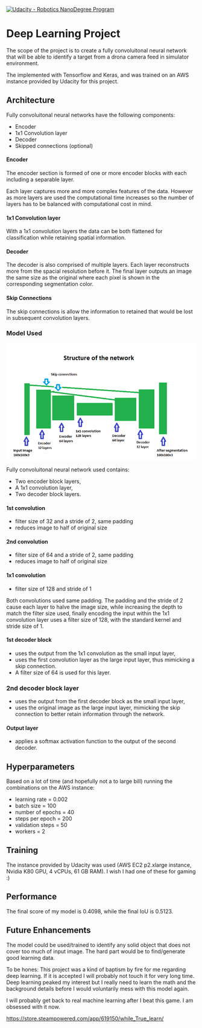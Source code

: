 [![Udacity - Robotics NanoDegree Program](https://s3-us-west-1.amazonaws.com/udacity-robotics/Extra+Images/RoboND_flag.png)](https://www.udacity.com/robotics)

# Deep Learning Project #


The scope of the project is to create a fully convoluitonal neural network that will be able to identify a target from a drona camera feed in simulator environment.

The implemented with Tensorflow and Keras, and was trained on an AWS instance provided by Udacity for this project.
   

## Architecture

Fully convoluitonal neural networks have the following components:

* Encoder
* 1x1 Convolution layer 
* Decoder
* Skipped connections (optional)

#### Encoder
The encoder section is formed of one or more encoder blocks with each including a separable layer.

Each layer captures more and more complex features of the data. However as more layers are used the computational time increases so the number of layers has to be balanced with computational cost in mind. 

#### 1x1 Convolution layer

With a 1x1 convolution layers the data can be both flattened for classification while retaining spatial information.

#### Decoder

The decoder is also comprised of multiple layers. Each layer reconstructs more from the spacial resolution before it. The final layer outputs an image the same size as the original where each pixel is shown in the corresponding segmentation color.
 
#### Skip Connections

The skip connections is allow the information to retained that would be lost in subsequent convolution layers.


### Model Used

![architecture used](./images/paint_masterpiece.png)

Fully convoluitonal neural network used contains:
- Two encoder block layers, 
- A 1x1 convolution layer, 
- Two decoder block layers.

#### 1st convolution 
* filter size of 32 and a stride of 2, same padding
* reduces image to half of original size 

#### 2nd convolution 
* filter size of 64 and a stride of 2, same padding
* reduces image to half of original size

#### 1x1 convolution
* filter size of 128 and stride of 1
 
 Both convolutions used same padding. The padding and the stride of 2 cause each layer to halve the image size, while increasing the depth to match the filter size used, finally encoding the input within the 1x1 convolution layer uses a filter size of 128, with the standard kernel and stride size of 1.

#### 1st decoder block
 
* uses the output from the 1x1 convolution as the small input layer, 
* uses the first convolution layer as the large input layer, thus mimicking a skip connection. 
* A filter size of 64 is used for this layer.

### 2nd decoder block layer 
* uses the output from the first decoder block as the small input layer, 
* uses the original image as the large input layer, mimicking the skip connection to better retain information through the network.
 
#### Output layer
* applies a softmax activation function to the output of the second decoder.

## Hyperparameters

Based on a lot of time (and hopefully not a to large bill) running the combinations on the AWS instance:

* learning rate = 0.002
* batch size = 100
* number of epochs = 40
* steps per epoch = 200
* validation steps = 50
* workers = 2

## Training

The instance provided by Udacity was used (AWS EC2 p2.xlarge instance, Nvidia K80 GPU, 4 vCPUs, 61 GB RAM). I wish I had one of these for gaming :)

## Performance

The final score of my model is 0.4098, while the final IoU is 0.5123.


## Future Enhancements

The model could be used/trained to identify any solid object that does not cover too much of input image. The hard part would be to find/generate good learning data.

To be hones:
This project was a kind of baptism by fire for me regarding deep learning. If it is accepted I will probably not touch it for very long time. Deep learning peaked my interest but I really need to learn the math and the background details before I would voluntarily mess with this model again.

I will probably get back to real machine learning after I beat this game. I am obsessed with it now.

https://store.steampowered.com/app/619150/while_True_learn/

